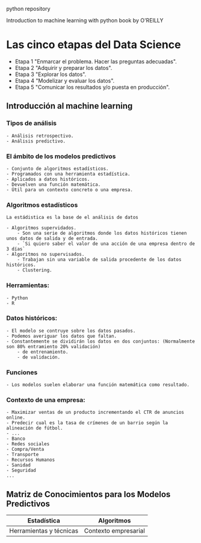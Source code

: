 python repository 

Introduction to machine learning with python book by O'REILLY


# Las cinco etapas del Data Science

 - Etapa 1 "Enmarcar el problema. Hacer las preguntas adecuadas".
 - Etapa 2 "Adquirir y preparar los datos".
 - Etapa 3 "Explorar los datos".
 - Etapa 4 "Modelizar y evaluar los datos".
 - Etapa 5 "Comunicar los resultados y/o puesta en producción".

 ## Introducción al machine learning

 ### Tipos de análisis
    - Análisis retrospectivo.
    - Análisis predictivo.

### El ámbito de los modelos predictivos
    - Conjunto de algoritmos estadísticos.
    - Programados con una herramienta estadística.
    - Aplicados a datos históricos.
    - Devuelven una función matemática.
    - Útil para un contexto concreto o una empresa.

### Algoritmos estadísticos
`La estádistica es la base de el análisis de datos`

    - Algoritmos supervidados. 
        - Son una serie de algoritmos donde los datos históricos tienen unos datos de salida y de entrada.
        - `Si quiero saber el valor de una acción de una empresa dentro de 3 días`
    - Algoritmos no supervisados. 
        - Trabajan sin una variable de salida procedente de los datos históricos.
        - Clustering.

### Herramientas:
    - Python
    - R
    
### Datos históricos:
    - El modelo se contruye sobre los datos pasados.
    - Podemos averiguar los datos que faltan.
    - Constantemente se dividirán los datos en dos conjuntos: (Normalmente son 80% entramiento 20% validación)
        - de entrenamiento.
        - de validación.

### Funciones
    - Los modelos suelen elaborar una función matemática como resultado.

### Contexto de una empresa: 
    - Maximizar ventas de un producto incrementando el CTR de anuncios online.
    - Predecir cual es la tasa de crímenes de un barrio según la alineación de fútbol.
    - ...
    - Banco
    - Redes sociales
    - Compra/Venta
    - Transporte
    - Recursos Humanos
    - Sanidad
    - Seguridad
    ...

## Matriz de Conocimientos para los Modelos Predictivos
| Estadística  	| Algoritmos 	|
|--------------	|------------	|
| Herramientas y técnicas	| Contexto empresarial  	|


